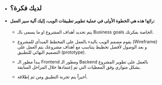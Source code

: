 * ## لديك فكرة؟ 
* #### رائع! هذه هي الخطوة الأولى في عملية تطوير تطبيقات الويب، إليك آلية سير العمل:
  - يتم تحديد أهداف المشروع او ما يسمى بالـ Business goals الخاصة بفكرتك.

  - يقوم مصمم الويب بالبدء بالعمل على المخطط المبدأي للمشروع (Wireframe) و بعد الوصول لأفضل تخطيط يتناسب مع أهداف مشروعك يتم العمل على التصميم النهائي للتطبيق (prototype).

  - يبدأ مطور الـ Frontend  ومطور الـ Backend  بالعمل على تطوير المشروع بشكل متوازي  وفق المعطيات التي تم إعتمادها خلال المراحل السابقة.

  - أخيراً يتم تجربة التطبيق ومن ثم إطلاقة.

